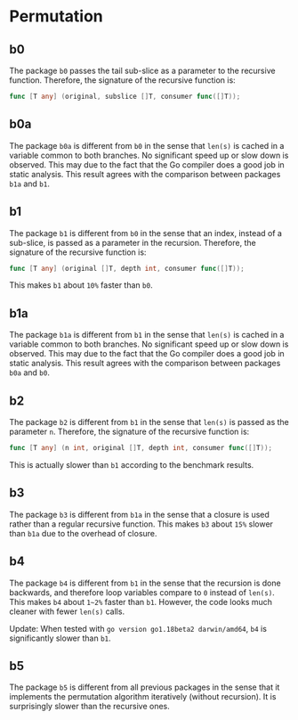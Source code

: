 # Permutation

## b0

The package `b0` passes the tail sub-slice as a parameter to the recursive
function. Therefore, the signature of the recursive function is:

```go
func [T any] (original, subslice []T, consumer func([]T));
```

## b0a

The package `b0a` is different from `b0` in the sense that `len(s)` is cached in
a variable common to both branches. No significant speed up or slow down is
observed. This may due to the fact that the Go compiler does a good job in
static analysis. This result agrees with the comparison between packages `b1a`
and `b1`.

## b1

The package `b1` is different from `b0` in the sense that an index, instead of a
sub-slice, is passed as a parameter in the recursion. Therefore, the signature
of the recursive function is:

```go
func [T any] (original []T, depth int, consumer func([]T));
```

This makes `b1` about `10%` faster than `b0`.

## b1a

The package `b1a` is different from `b1` in the sense that `len(s)` is cached in
a variable common to both branches. No significant speed up or slow down is
observed. This may due to the fact that the Go compiler does a good job in
static analysis. This result agrees with the comparison between packages `b0a`
and `b0`.

## b2

The package `b2` is different from `b1` in the sense that `len(s)` is passed
as the parameter `n`. Therefore, the signature of the recursive function is:

```go
func [T any] (n int, original []T, depth int, consumer func([]T));
```

This is actually slower than `b1` according to the benchmark results.

## b3

The package `b3` is different from `b1a` in the sense that a closure is used
rather than a regular recursive function. This makes `b3` about `15%` slower
than `b1a` due to the overhead of closure.

## b4

The package `b4` is different from `b1` in the sense that the recursion is done
backwards, and therefore loop variables compare to `0` instead of `len(s)`. This
makes `b4` about `1~2%` faster than `b1`. However, the code looks much cleaner
with fewer `len(s)` calls.

Update: When tested with `go version go1.18beta2 darwin/amd64`, `b4` is
significantly slower than `b1`.

## b5

The package `b5` is different from all previous packages in the sense that it
implements the permutation algorithm iteratively (without recursion). It is
surprisingly slower than the recursive ones.

